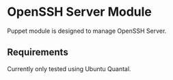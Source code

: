 # OpenSSH Server Module

Puppet module is designed to manage OpenSSH Server.

## Requirements

Currently only tested using Ubuntu Quantal.